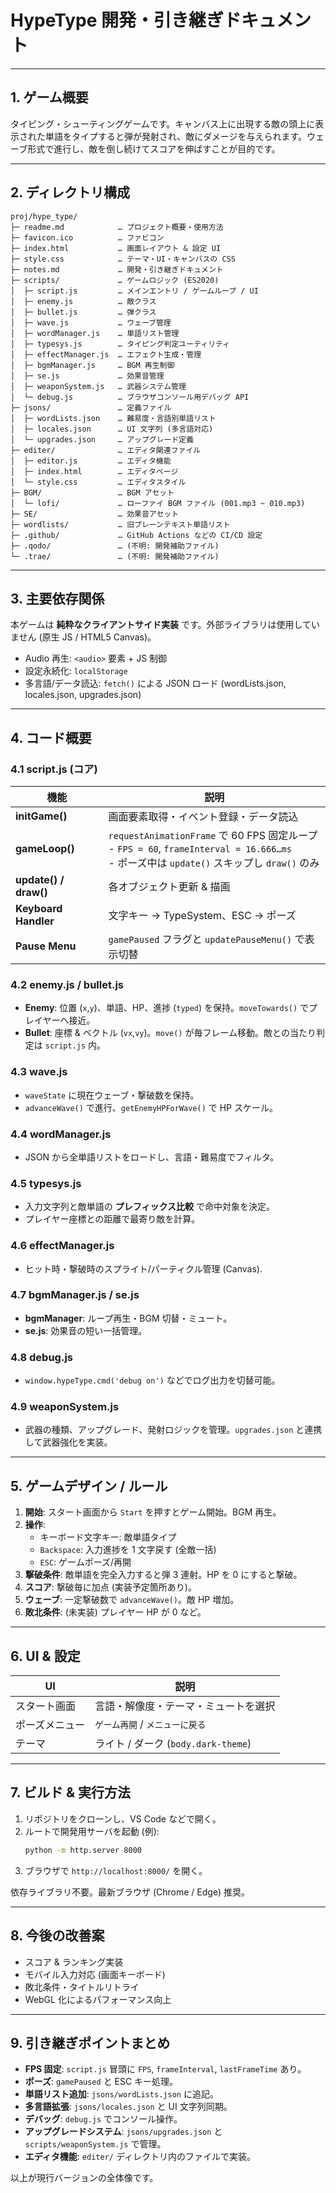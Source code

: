 # HypeType 開発・引き継ぎドキュメント

---

## 1. ゲーム概要
タイピング・シューティングゲームです。キャンバス上に出現する敵の頭上に表示された単語をタイプすると弾が発射され、敵にダメージを与えられます。ウェーブ形式で進行し、敵を倒し続けてスコアを伸ばすことが目的です。

---

## 2. ディレクトリ構成
```
proj/hype_type/
├─ readme.md            … プロジェクト概要・使用方法
├─ favicon.ico          … ファビコン
├─ index.html           … 画面レイアウト & 設定 UI
├─ style.css            … テーマ・UI・キャンバスの CSS
├─ notes.md             … 開発・引き継ぎドキュメント
├─ scripts/             … ゲームロジック (ES2020)
│  ├─ script.js         … メインエントリ / ゲームループ / UI
│  ├─ enemy.js          … 敵クラス
│  ├─ bullet.js         … 弾クラス
│  ├─ wave.js           … ウェーブ管理
│  ├─ wordManager.js    … 単語リスト管理
│  ├─ typesys.js        … タイピング判定ユーティリティ
│  ├─ effectManager.js  … エフェクト生成・管理
│  ├─ bgmManager.js     … BGM 再生制御
│  ├─ se.js             … 効果音管理
│  ├─ weaponSystem.js   … 武器システム管理
│  └─ debug.js          … ブラウザコンソール用デバッグ API
├─ jsons/               … 定義ファイル
│  ├─ wordLists.json    … 難易度・言語別単語リスト
│  ├─ locales.json      … UI 文字列 (多言語対応)
│  └─ upgrades.json     … アップグレード定義
├─ editer/              … エディタ関連ファイル
│  ├─ editor.js         … エディタ機能
│  ├─ index.html        … エディタページ
│  └─ style.css         … エディタスタイル
├─ BGM/                 … BGM アセット
│  └─ lofi/             … ローファイ BGM ファイル (001.mp3 ~ 010.mp3)
├─ SE/                  … 効果音アセット
├─ wordlists/           … 旧プレーンテキスト単語リスト
├─ .github/             … GitHub Actions などの CI/CD 設定
├─ .qodo/               … (不明: 開発補助ファイル)
└─ .trae/               … (不明: 開発補助ファイル)
```

---

## 3. 主要依存関係
本ゲームは **純粋なクライアントサイド実装** です。外部ライブラリは使用していません (原生 JS / HTML5 Canvas)。

* Audio 再生: `<audio>` 要素 + JS 制御
* 設定永続化: `localStorage`
* 多言語/データ読込: `fetch()` による JSON ロード (wordLists.json, locales.json, upgrades.json)

---

## 4. コード概要
### 4.1 script.js (コア)
| 機能 | 説明 |
|------|------|
| **initGame()** | 画面要素取得・イベント登録・データ読込 |
| **gameLoop()** | `requestAnimationFrame` で 60 FPS 固定ループ<br>  - `FPS = 60`, `frameInterval = 16.666…ms`<br>  - ポーズ中は `update()` スキップし `draw()` のみ |
| **update() / draw()** | 各オブジェクト更新 & 描画 |
| **Keyboard Handler** | 文字キー → TypeSystem、ESC → ポーズ |
| **Pause Menu** | `gamePaused` フラグと `updatePauseMenu()` で表示切替 |

### 4.2 enemy.js / bullet.js
- **Enemy**: 位置 (`x`,`y`)、単語、HP、進捗 (`typed`) を保持。`moveTowards()` でプレイヤーへ接近。
- **Bullet**: 座標 & ベクトル (`vx`,`vy`)。`move()` が毎フレーム移動。敵との当たり判定は `script.js` 内。

### 4.3 wave.js
- `waveState` に現在ウェーブ・撃破数を保持。
- `advanceWave()` で進行、`getEnemyHPForWave()` で HP スケール。

### 4.4 wordManager.js
- JSON から全単語リストをロードし、言語・難易度でフィルタ。

### 4.5 typesys.js
- 入力文字列と敵単語の **プレフィックス比較** で命中対象を決定。
- プレイヤー座標との距離で最寄り敵を計算。

### 4.6 effectManager.js
- ヒット時・撃破時のスプライト/パーティクル管理 (Canvas).

### 4.7 bgmManager.js / se.js
- **bgmManager**: ループ再生・BGM 切替・ミュート。
- **se.js**: 効果音の短い一括管理。

### 4.8 debug.js
- `window.hypeType.cmd('debug on')` などでログ出力を切替可能。

### 4.9 weaponSystem.js
- 武器の種類、アップグレード、発射ロジックを管理。`upgrades.json` と連携して武器強化を実装。

---

## 5. ゲームデザイン / ルール
1. **開始**: スタート画面から `Start` を押すとゲーム開始。BGM 再生。
2. **操作**:
   * キーボード文字キー: 敵単語タイプ
   * `Backspace`: 入力進捗を 1 文字戻す (全敵一括)
   * `ESC`: ゲームポーズ/再開
3. **撃破条件**: 敵単語を完全入力すると弾 3 連射。HP を 0 にすると撃破。
4. **スコア**: 撃破毎に加点 (実装予定箇所あり)。
5. **ウェーブ**: 一定撃破数で `advanceWave()`。敵 HP 増加。
6. **敗北条件**: (未実装) プレイヤー HP が 0 など。

---

## 6. UI & 設定
| UI | 説明 |
|----|------|
| スタート画面 | 言語・解像度・テーマ・ミュートを選択 |
| ポーズメニュー | `ゲーム再開` / `メニューに戻る` |
| テーマ | ライト / ダーク (`body.dark-theme`) |

---

## 7. ビルド & 実行方法
1. リポジトリをクローンし、VS Code などで開く。
2. ルートで開発用サーバを起動 (例):
   ```bash
   python -m http.server 8000
   ```
3. ブラウザで `http://localhost:8000/` を開く。

依存ライブラリ不要。最新ブラウザ (Chrome / Edge) 推奨。

---

## 8. 今後の改善案
- スコア & ランキング実装
- モバイル入力対応 (画面キーボード)
- 敗北条件・タイトルリトライ
- WebGL 化によるパフォーマンス向上

---

## 9. 引き継ぎポイントまとめ
* **FPS 固定**: `script.js` 冒頭に `FPS`, `frameInterval`, `lastFrameTime` あり。
* **ポーズ**: `gamePaused` と ESC キー処理。
* **単語リスト追加**: `jsons/wordLists.json` に追記。
* **多言語拡張**: `jsons/locales.json` と UI 文字列同期。
* **デバッグ**: `debug.js` でコンソール操作。
* **アップグレードシステム**: `jsons/upgrades.json` と `scripts/weaponSystem.js` で管理。
* **エディタ機能**: `editer/` ディレクトリ内のファイルで実装。

以上が現行バージョンの全体像です。